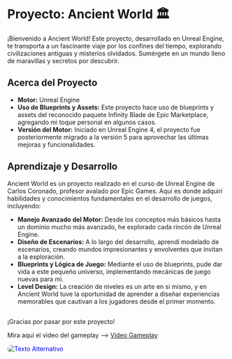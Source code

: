 # Proyecto: Ancient World 🏛️

¡Bienvenido a Ancient World! Este proyecto, desarrollado en Unreal Engine, te transporta a un fascinante viaje por los confines del tiempo, explorando civilizaciones antiguas y misterios olvidados. Sumérgete en un mundo lleno de maravillas y secretos por descubrir.

## Acerca del Proyecto
- **Motor:** Unreal Engine
- **Uso de Blueprints y Assets:** Este proyecto hace uso de blueprints y assets del reconocido paquete Infinity Blade de Epic Marketplace, agregando mi toque personal en algunos casos.
- **Versión del Motor:** Iniciado en Unreal Engine 4, el proyecto fue posteriormente migrado a la versión 5 para aprovechar las últimas mejoras y funcionalidades.

## Aprendizaje y Desarrollo
Ancient World es un proyecto realizado en el curso de Unreal Engine de Carlos Coronado, profesor avalado por Epic Games. Aquí es donde adquirí habilidades y conocimientos fundamentales en el desarrollo de juegos, incluyendo:
- **Manejo Avanzado del Motor:** Desde los conceptos más básicos hasta un dominio mucho más avanzado, he explorado cada rincón de Unreal Engine.
- **Diseño de Escenarios:** A lo largo del desarrollo, aprendí modelado de escenarios, creando mundos impresionantes y envolventes que invitan a la exploración.
- **Blueprints y Lógica de Juego:** Mediante el uso de blueprints, pude dar vida a este pequeño universo, implementando mecánicas de juego nuevas para mi.
- **Level Design:** La creación de niveles es un arte en sí mismo, y en Ancient World tuve la oportunidad de aprender a diseñar experiencias memorables que cautivan a los jugadores desde el primer momento.

##

¡Gracias por pasar por este proyecto!

Mira aquí el video del gameplay --> [Video Gameplay](https://drive.google.com/file/d/1m82WCmBPYridsykJsdm_j_PRBNVpF-DM/view?usp=sharing)

<img src="https://github.com/Zhea606/Unreal_Engine-Ancient-World/assets/69162988/ebcea231-cd55-4f89-af8e-ddb0f6ac0745" alt="Texto Alternativo" style="border-radius: 20px;color: blue">




